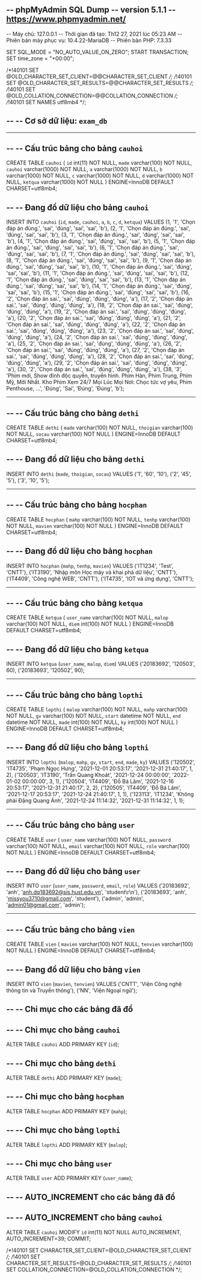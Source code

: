 -- phpMyAdmin SQL Dump
-- version 5.1.1
-- https://www.phpmyadmin.net/
--
-- Máy chủ: 127.0.0.1
-- Thời gian đã tạo: Th12 27, 2021 lúc 05:23 AM
-- Phiên bản máy phục vụ: 10.4.22-MariaDB
-- Phiên bản PHP: 7.3.33

SET SQL_MODE = "NO_AUTO_VALUE_ON_ZERO";
START TRANSACTION;
SET time_zone = "+00:00";


/*!40101 SET @OLD_CHARACTER_SET_CLIENT=@@CHARACTER_SET_CLIENT */;
/*!40101 SET @OLD_CHARACTER_SET_RESULTS=@@CHARACTER_SET_RESULTS */;
/*!40101 SET @OLD_COLLATION_CONNECTION=@@COLLATION_CONNECTION */;
/*!40101 SET NAMES utf8mb4 */;

--
-- Cơ sở dữ liệu: `exam_db`
--

-- --------------------------------------------------------

--
-- Cấu trúc bảng cho bảng `cauhoi`
--

CREATE TABLE `cauhoi` (
  `id` int(11) NOT NULL,
  `made` varchar(100) NOT NULL,
  `cauhoi` varchar(1000) NOT NULL,
  `a` varchar(1000) NOT NULL,
  `b` varchar(1000) NOT NULL,
  `c` varchar(1000) NOT NULL,
  `d` varchar(1000) NOT NULL,
  `ketqua` varchar(1000) NOT NULL
) ENGINE=InnoDB DEFAULT CHARSET=utf8mb4;

--
-- Đang đổ dữ liệu cho bảng `cauhoi`
--

INSERT INTO `cauhoi` (`id`, `made`, `cauhoi`, `a`, `b`, `c`, `d`, `ketqua`) VALUES
(1, '1', 'Chọn đáp án đúng.', 'sai', 'đúng', 'sai', 'sai', 'b'),
(2, '1', 'Chọn đáp án đúng.', 'sai', 'đúng', 'sai', 'sai', 'b'),
(3, '1', 'Chọn đáp án đúng.', 'sai', 'đúng', 'sai', 'sai', 'b'),
(4, '1', 'Chọn đáp án đúng.', 'sai', 'đúng', 'sai', 'sai', 'b'),
(5, '1', 'Chọn đáp án đúng.', 'sai', 'đúng', 'sai', 'sai', 'b'),
(6, '1', 'Chọn đáp án đúng.', 'sai', 'đúng', 'sai', 'sai', 'b'),
(7, '1', 'Chọn đáp án đúng.', 'sai', 'đúng', 'sai', 'sai', 'b'),
(8, '1', 'Chọn đáp án đúng.', 'sai', 'đúng', 'sai', 'sai', 'b'),
(9, '1', 'Chọn đáp án đúng.', 'sai', 'đúng', 'sai', 'sai', 'b'),
(10, '1', 'Chọn đáp án đúng.', 'sai', 'đúng', 'sai', 'sai', 'b'),
(11, '1', 'Chọn đáp án đúng.', 'sai', 'đúng', 'sai', 'sai', 'b'),
(12, '1', 'Chọn đáp án đúng.', 'sai', 'đúng', 'sai', 'sai', 'b'),
(13, '1', 'Chọn đáp án đúng.', 'sai', 'đúng', 'sai', 'sai', 'b'),
(14, '1', 'Chọn đáp án đúng.', 'sai', 'đúng', 'sai', 'sai', 'b'),
(15, '1', 'Chọn đáp án đúng.', 'sai', 'đúng', 'sai', 'sai', 'b'),
(16, '2', 'Chọn đáp án sai.', 'sai', 'đúng', 'đúng', 'đúng', 'a'),
(17, '2', 'Chọn đáp án sai.', 'sai', 'đúng', 'đúng', 'đúng', 'a'),
(18, '2', 'Chọn đáp án sai.', 'sai', 'đúng', 'đúng', 'đúng', 'a'),
(19, '2', 'Chọn đáp án sai.', 'sai', 'đúng', 'đúng', 'đúng', 'a'),
(20, '2', 'Chọn đáp án sai.', 'sai', 'đúng', 'đúng', 'đúng', 'a'),
(21, '2', 'Chọn đáp án sai.', 'sai', 'đúng', 'đúng', 'đúng', 'a'),
(22, '2', 'Chọn đáp án sai.', 'sai', 'đúng', 'đúng', 'đúng', 'a'),
(23, '2', 'Chọn đáp án sai.', 'sai', 'đúng', 'đúng', 'đúng', 'a'),
(24, '2', 'Chọn đáp án sai.', 'sai', 'đúng', 'đúng', 'đúng', 'a'),
(25, '2', 'Chọn đáp án sai.', 'sai', 'đúng', 'đúng', 'đúng', 'a'),
(26, '2', 'Chọn đáp án sai.', 'sai', 'đúng', 'đúng', 'đúng', 'a'),
(27, '2', 'Chọn đáp án sai.', 'sai', 'đúng', 'đúng', 'đúng', 'a'),
(28, '2', 'Chọn đáp án sai.', 'sai', 'đúng', 'đúng', 'đúng', 'a'),
(29, '2', 'Chọn đáp án sai.', 'sai', 'đúng', 'đúng', 'đúng', 'a'),
(30, '2', 'Chọn đáp án sai.', 'sai', 'đúng', 'đúng', 'đúng', 'a'),
(38, '3', 'Phim mới, Show đỉnh độc quyền, truyền hình. Phim Hàn, Phim Trung, Phim Mỹ, Mới Nhất. Kho Phim Xem 24/7 Mọi Lúc Mọi Nơi: Chọc tức vợ yêu, Phim Penthouse, ...', 'Đúng', 'Sai', 'Đúng', 'Đúng', 'b');

-- --------------------------------------------------------

--
-- Cấu trúc bảng cho bảng `dethi`
--

CREATE TABLE `dethi` (
  `made` varchar(100) NOT NULL,
  `thoigian` varchar(100) NOT NULL,
  `socau` varchar(100) NOT NULL
) ENGINE=InnoDB DEFAULT CHARSET=utf8mb4;

--
-- Đang đổ dữ liệu cho bảng `dethi`
--

INSERT INTO `dethi` (`made`, `thoigian`, `socau`) VALUES
('1', '60', '10'),
('2', '45', '5'),
('3', '10', '5');

-- --------------------------------------------------------

--
-- Cấu trúc bảng cho bảng `hocphan`
--

CREATE TABLE `hocphan` (
  `mahp` varchar(100) NOT NULL,
  `tenhp` varchar(100) NOT NULL,
  `mavien` varchar(100) NOT NULL
) ENGINE=InnoDB DEFAULT CHARSET=utf8mb4;

--
-- Đang đổ dữ liệu cho bảng `hocphan`
--

INSERT INTO `hocphan` (`mahp`, `tenhp`, `mavien`) VALUES
('IT1234', 'Test', 'CNTT'),
('IT3190', 'Nhập môn Học máy và khai phá dữ liệu', 'CNTT'),
('IT4409', 'Công nghệ WEB', 'CNTT'),
('IT4735', 'IOT và ứng dụng', 'CNTT');

-- --------------------------------------------------------

--
-- Cấu trúc bảng cho bảng `ketqua`
--

CREATE TABLE `ketqua` (
  `user_name` varchar(100) NOT NULL,
  `malop` varchar(100) NOT NULL,
  `diem` int(100) NOT NULL
) ENGINE=InnoDB DEFAULT CHARSET=utf8mb4;

--
-- Đang đổ dữ liệu cho bảng `ketqua`
--

INSERT INTO `ketqua` (`user_name`, `malop`, `diem`) VALUES
('20183692', '120503', 60),
('20183693', '120502', 90);

-- --------------------------------------------------------

--
-- Cấu trúc bảng cho bảng `lopthi`
--

CREATE TABLE `lopthi` (
  `malop` varchar(100) NOT NULL,
  `mahp` varchar(100) NOT NULL,
  `gv` varchar(100) NOT NULL,
  `start` datetime NOT NULL,
  `end` datetime NOT NULL,
  `made` int(100) NOT NULL,
  `ky` int(100) NOT NULL
) ENGINE=InnoDB DEFAULT CHARSET=utf8mb4;

--
-- Đang đổ dữ liệu cho bảng `lopthi`
--

INSERT INTO `lopthi` (`malop`, `mahp`, `gv`, `start`, `end`, `made`, `ky`) VALUES
('120502', 'IT4735', 'Phạm Ngọc Hưng', '2021-12-01 20:53:17', '2021-12-31 21:40:17', 1, 2),
('120503', 'IT3190', 'Trần Quang Khoát', '2021-12-24 00:00:00', '2022-01-02 00:00:00', 3, 1),
('120504', 'IT4409', 'Đỗ Bá Lâm', '2021-12-16 20:53:17', '2021-12-31 21:40:17', 2, 2),
('120505', 'IT4409', 'Đỗ Bá Lâm', '2021-12-17 20:53:17', '2021-12-24 21:40:17', 1, 1),
('123113', 'IT1234', 'Không phải Đặng Quang Ánh', '2021-12-24 11:14:32', '2021-12-31 11:14:32', 1, 1);

-- --------------------------------------------------------

--
-- Cấu trúc bảng cho bảng `user`
--

CREATE TABLE `user` (
  `user_name` varchar(100) NOT NULL,
  `password` varchar(100) NOT NULL,
  `email` varchar(100) NOT NULL,
  `role` varchar(100) NOT NULL
) ENGINE=InnoDB DEFAULT CHARSET=utf8mb4;

--
-- Đang đổ dữ liệu cho bảng `user`
--

INSERT INTO `user` (`user_name`, `password`, `email`, `role`) VALUES
('20183692', 'anh', 'anh.dq183692@sis.hust.edu.vn', 'student\r\n'),
('20183693', 'anh', 'missyou3710@gmail.com', 'student'),
('admin', 'admin', 'admin01@gmail.com', 'admin');

-- --------------------------------------------------------

--
-- Cấu trúc bảng cho bảng `vien`
--

CREATE TABLE `vien` (
  `mavien` varchar(100) NOT NULL,
  `tenvien` varchar(100) NOT NULL
) ENGINE=InnoDB DEFAULT CHARSET=utf8mb4;

--
-- Đang đổ dữ liệu cho bảng `vien`
--

INSERT INTO `vien` (`mavien`, `tenvien`) VALUES
('CNTT', 'Viện Công nghệ thông tin và Truyền thông'),
('NN', 'Viện Ngoại ngữ');

--
-- Chỉ mục cho các bảng đã đổ
--

--
-- Chỉ mục cho bảng `cauhoi`
--
ALTER TABLE `cauhoi`
  ADD PRIMARY KEY (`id`);

--
-- Chỉ mục cho bảng `dethi`
--
ALTER TABLE `dethi`
  ADD PRIMARY KEY (`made`);

--
-- Chỉ mục cho bảng `hocphan`
--
ALTER TABLE `hocphan`
  ADD PRIMARY KEY (`mahp`);

--
-- Chỉ mục cho bảng `lopthi`
--
ALTER TABLE `lopthi`
  ADD PRIMARY KEY (`malop`);

--
-- Chỉ mục cho bảng `user`
--
ALTER TABLE `user`
  ADD PRIMARY KEY (`user_name`);

--
-- AUTO_INCREMENT cho các bảng đã đổ
--

--
-- AUTO_INCREMENT cho bảng `cauhoi`
--
ALTER TABLE `cauhoi`
  MODIFY `id` int(11) NOT NULL AUTO_INCREMENT, AUTO_INCREMENT=39;
COMMIT;

/*!40101 SET CHARACTER_SET_CLIENT=@OLD_CHARACTER_SET_CLIENT */;
/*!40101 SET CHARACTER_SET_RESULTS=@OLD_CHARACTER_SET_RESULTS */;
/*!40101 SET COLLATION_CONNECTION=@OLD_COLLATION_CONNECTION */;
